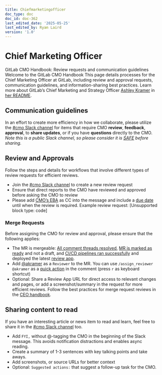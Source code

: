 ```yaml
---
title: Chiefmarketingofficer
doc_type: doc
doc_id: doc-362
last_edited_date: '2025-05-25'
last_edited_by: Ryan Laird
version: '1.0'
---
```


# Chief Marketing Officer

GitLab CMO Handbook: Review requests and communication guidelines
Welcome to the GitLab CMO Handbook
This page details processes for the Chief Marketing Officer at GitLab, including review and approval requests, communication guidelines, and information-sharing best practices.
Learn more about GitLab’s Chief Marketing and Strategy Officer [Ashley Kramer](https://handbook.gitlab.com/handbook/company/team/#akramer) in [her README](https://handbook.gitlab.com/handbook/marketing/readmes/ashley-kramer/).
## Communication guidelines
In an effort to create more efficiency in how we collaborate, please utilize the [#cmo Slack channel](https://gitlab.slack.com/archives/C04C38T1KQV) for items that require CMO **review**, **feedback**, **approval**, to **share updates**, or if you have **questions** directly to the CMO.
*Note this is a public Slack channel, so please consider it is *[*SAFE*](https://handbook.gitlab.com/handbook/legal/safe-framework/)* before sharing.*
## Review and Approvals
Follow the steps and details for workflows that involve different types of review requests for efficient reviews.
- Join the [#cmo Slack channel](https://gitlab.slack.com/archives/C04C38T1KQV) to create a new review request 
- Ensure that direct reports to the CMO have reviewed and approved before asking the CMO to review 
- Please add [CMO’s EBA](https://handbook.gitlab.com/handbook/eba/) as CC into the message and include a [due date](https://handbook.gitlab.com/handbook/communication/#communicating-dates-and-time) until when the review is required. 
Example review request:
[Unsupported block type: code]
### Merge Requests
Before assigning the CMO for review and approval, please ensure that the following applies:
- The MR is mergeable: [All comment threads resolved](https://docs.gitlab.com/ee/user/discussions/#resolve-a-thread), [MR is marked as ready](https://docs.gitlab.com/ee/user/project/merge_requests/drafts.html#mark-merge-requests-as-ready) and not a draft, and [CI/CD pipelines ran successfully](https://docs.gitlab.com/ee/user/project/merge_requests/widgets.html#pipeline-information) and deployed the latest [review app](https://docs.gitlab.com/ee/ci/review_apps/).
- Add [@akramer](https://gitlab.com/akramer) as a `Reviewer` to the MR. You can use `/assign_reviewer @akramer` as a [quick action](https://docs.gitlab.com/ee/user/project/quick_actions.html) in the comment (press `r` as keyboard shortcut)
- Optional: Share a Review App URL for direct access to relevant changes and pages, or add a screenshot/summary in the request for more efficient reviews.
Follow the best practices for merge request reviews in the [CEO handbook](https://handbook.gitlab.com/handbook/ceo/#communicating-merge-requests).
## Sharing content to read
If you have an interesting article or news item to read and learn, feel free to share it in the [#cmo Slack channel](https://gitlab.slack.com/archives/C04C38T1KQV) too.
- Add `FYI,` without @-tagging the CMO in the beginning of the Slack message. This avoids notification distractions and enables async reading.
- Create a summary of 1-3 sentences with key talking points and take aways.
- Add screenshots, or source URLs for better context
- Optional: `Suggested actions:` that suggest a follow-up task for the CMO.
